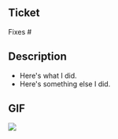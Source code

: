 ## Ticket
Fixes #

## Description
- Here's what I did.
- Here's something else I did.

## GIF
![](https://media.giphy.com/media/143vPc6b08locw/giphy.gif)
